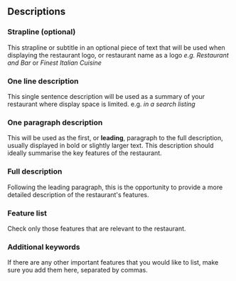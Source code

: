 ## Descriptions

### Strapline (optional)

This strapline or subtitle in an optional piece of text that will be used when displaying the restaurant logo, or 
restaurant name as a logo *e.g. Restaurant and Bar* or *Finest Italian Cuisine*

### One line description

This single sentence description will be used as a summary of your restaurant where display space is limited. 
e.g. *in a search listing*

### One paragraph description

This will be used as the first, or **leading**, paragraph to the full description, usually displayed in bold or 
slightly larger text. This description should ideally summarise the key features of the restaurant.


### Full description

Following the leading paragraph, this is the opportunity to provide a more detailed description of the restaurant's 
features. 

### Feature list

Check only those features that are relevant to the restaurant.

### Additional keywords

If there are any other important features that you would like to list, make sure you add them here, separated by commas.

 

  
  


